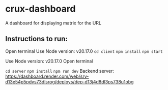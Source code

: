 # crux-dashboard
A dashboard for displaying matrix for the URL

## Instructions to run:

Open terminal
Use Node version: v20.17.0
`cd client`
`npm install`
`npm start`

Use Node version: v20.17.0
Open terminal

`cd server`
`npm install`
`npm run dev`
Backend server: https://dashboard.render.com/web/srv-d13e54p5pdvs73dlsrog/deploys/dep-d13j4d8dl3ps738u1obg
